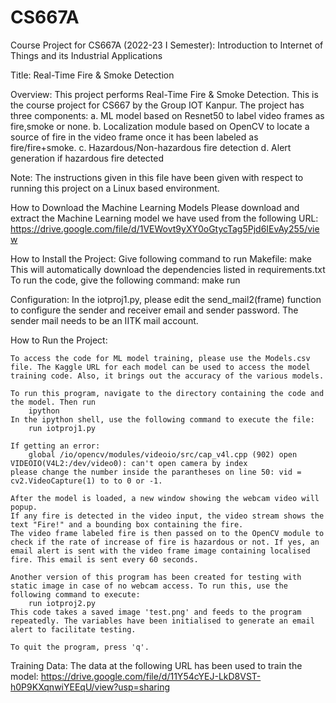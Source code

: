 # CS667A
Course Project for CS667A (2022-23 I Semester): Introduction to Internet of Things and its Industrial Applications

Title:
Real-Time Fire & Smoke Detection

Overview:
    This project performs Real-Time Fire & Smoke Detection. This is the course project for CS667 by the Group IOT Kanpur.
    The project has three components:
    a. ML model based on Resnet50 to label video frames as fire,smoke or none.
    b. Localization module based on OpenCV to locate a source of fire in the video frame once it has been labeled as fire/fire+smoke.
    c. Hazardous/Non-hazardous fire detection
    d. Alert generation if hazardous fire detected
	
Note: The instructions given in this file have been given with respect to running this project on a Linux based environment.
	
How to Download the Machine Learning Models
	Please download and extract the Machine Learning model we have used from the following URL:
	https://drive.google.com/file/d/1VEWovt9yXY0oGtycTag5Pjd6IEvAy255/view
	
How to Install the Project:
    Give following command to run Makefile: make
    This will automatically download the dependencies listed in requirements.txt
	To run the code, give the following command: make run
	
Configuration:
    In the iotproj1.py, please edit the send_mail2(frame) function to configure the sender and receiver email and sender password. The sender mail needs to be an IITK mail account.

How to Run the Project:

    To access the code for ML model training, please use the Models.csv file. The Kaggle URL for each model can be used to access the model training code. Also, it brings out the accuracy of the various models.

    To run this program, navigate to the directory containing the code and the model. Then run
        ipython
    In the ipython shell, use the following command to execute the file:
        run iotproj1.py

    If getting an error:
        global /io/opencv/modules/videoio/src/cap_v4l.cpp (902) open VIDEOIO(V4L2:/dev/video0): can't open camera by index
    please change the number inside the parantheses on line 50: vid = cv2.VideoCapture(1) to to 0 or -1.

    After the model is loaded, a new window showing the webcam video will popup.
    If any fire is detected in the video input, the video stream shows the text "Fire!" and a bounding box containing the fire.
    The video frame labeled fire is then passed on to the OpenCV module to check if the rate of increase of fire is hazardous or not. If yes, an email alert is sent with the video frame image containing localised fire. This email is sent every 60 seconds.

    Another version of this program has been created for testing with static image in case of no webcam access. To run this, use the following command to execute:
        run iotproj2.py
    This code takes a saved image 'test.png' and feeds to the program repeatedly. The variables have been initialised to generate an email alert to facilitate testing.

    To quit the program, press 'q'.



Training Data:
    The data at the following URL has been used to train the model:
        https://drive.google.com/file/d/11Y54cYEJ-LkD8VST-h0P9KXqnwiYEEqU/view?usp=sharing
